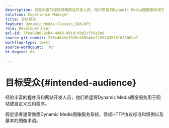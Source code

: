 ```yaml
---
description: 经验丰富的程序员和网站开发人员，他们希望将Dynamic Media图像服务用于网站或自定义应用程序。
solution: Experience Manager
title: 目标受众
feature: Dynamic Media Classic,SDK/API
role: Developer,User
exl-id: 7fea6da0-2cb4-4d49-9b1d-60d2cf56a3a0
source-git-commit: 206e4643e3926cb85b4be2189743578f88180be7
workflow-type: tm+mt
source-wordcount: '70'
ht-degree: 0%

---
```


# 目标受众{#intended-audience}

经验丰富的程序员和网站开发人员，他们希望将Dynamic Media图像服务用于网站或自定义应用程序。

假定读者通常熟悉Dynamic Media图像服务系统、常规HTTP协议标准和惯例以及基本的图像术语。

